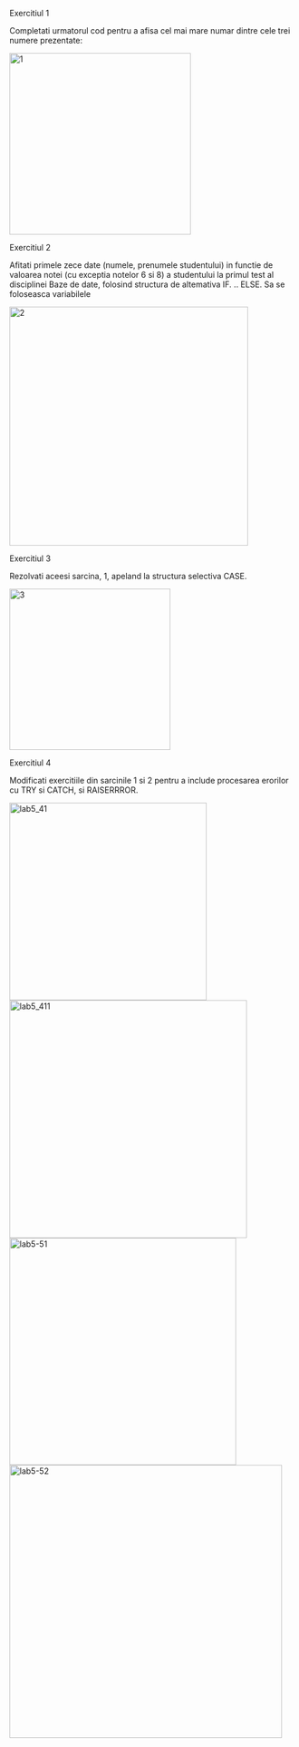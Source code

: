 Exercitiul 1

Completati urmatorul cod pentru a afisa cel mai mare numar dintre cele trei numere prezentate:

<img width="320" alt="1" src="https://user-images.githubusercontent.com/43128526/47623319-a9d7f280-db18-11e8-9451-505f50e2f7c7.png">

Exercitiul 2

Afitati primele zece date (numele, prenumele studentului) in functie de valoarea notei (cu exceptia
notelor 6 si 8) a studentului la primul test al disciplinei Baze de date, folosind structura de
altemativa IF. .. ELSE. Sa se foloseasca variabilele

<img width="421" alt="2" src="https://user-images.githubusercontent.com/43128526/47623434-27e8c900-db1a-11e8-91bc-5c580442f708.png">

Exercitiul 3

Rezolvati aceesi sarcina, 1, apeland la structura selectiva CASE.

<img width="284" alt="3" src="https://user-images.githubusercontent.com/43128526/47623597-2b7d4f80-db1c-11e8-96ce-14d540168aef.png">

Exercitiul 4

Modificati exercitiile din sarcinile 1 si 2 pentru a include procesarea erorilor cu TRY si CATCH, si
RAISERRROR.

<img width="348" alt="lab5_41" src="https://user-images.githubusercontent.com/43128526/49348297-56c00500-f6ad-11e8-922d-e0855a7cfbea.png">
<img width="419" alt="lab5_411" src="https://user-images.githubusercontent.com/43128526/49348298-59225f00-f6ad-11e8-98c3-9901628ae14d.png">


<img width="400" alt="lab5-51" src="https://user-images.githubusercontent.com/43128526/49348299-5c1d4f80-f6ad-11e8-939e-3d1bf00e686e.png">
<img width="481" alt="lab5-52" src="https://user-images.githubusercontent.com/43128526/49348301-5fb0d680-f6ad-11e8-98c4-e45a2fcbbb18.png">
